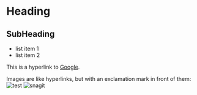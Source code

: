 Heading
=======

SubHeading
----------

  * list item 1
  * list item 2

  This is a hyperlink to [Google](http://google.com).

  Images are like hyperlinks, but with an exclamation mark in front of them:
  ![test](https://www.evernote.com/l/ABdyHeRM7YpLHZ9FUhGdOBxtXbr1XVh4qFUB/image.png)
  ![snagit](https://drive.google.com/uc?export=view&id=0B_5hZlYsbr75RTBMODhxNERHOWs)
  
  